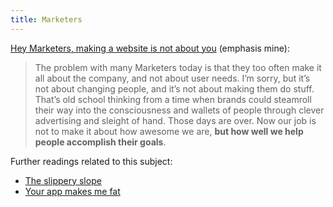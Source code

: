 ```yaml
---
title: Marketers
---
```


[Hey Marketers, making a website is not about you](http://www.elezea.com/2013/07/hey-marketers/) (emphasis mine):

> The problem with many Marketers today is that they too often make it all about the company, and not about user needs. I’m sorry, but it’s not about changing people, and it’s not about making them do stuff. That’s old school thinking from a time when brands could steamroll their way into the consciousness and wallets of people through clever advertising and sleight of hand. Those days are over. Now our job is not to make it about how awesome we are, **but how well we help people accomplish their goals**.

Further readings related to this subject:

* [The slippery slope](http://www.90percentofeverything.com/2013/07/23/the-slippery-slope/)
* [Your app makes me fat](http://seriouspony.com/blog/2013/7/24/your-app-makes-me-fat)
